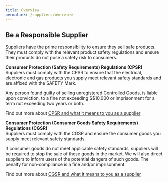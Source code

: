 ```yaml
---
title: Overview
permalink: /suppliers/overview
---
```

## Be a Responsible Supplier
Suppliers have the prime responsibility to ensure they sell safe products. They must comply with the relevant product safety regulations and ensure their products do not pose a safety risk to consumers.

**Consumer Protection (Safety Requirements) Regulations (CPSR)**<br>
Suppliers must comply with the CPSR to ensure that the electrical, electronic and gas products you supply meet relevant safety standards and are affixed with the SAFETY Mark.

Any person found guilty of selling unregistered Controlled Goods, is liable upon conviction, to a fine not exceeding S$10,000 or imprisonment for a term not exceeding two years or both.

Find out more about [CPSR and what it means to you as a supplier](/suppliers/cpsr/overview-of-cpsr)

**Consumer Protection (Consumer Goods Safety Requirements) Regulations (CGSR)**<br>
Suppliers must comply with the CGSR and ensure the consumer goods you supply meet relevant safety standards.

If consumer goods do not meet applicable safety standards, suppliers will be required to stop the sale of these goods in the market. We will also direct suppliers to inform users of the potential dangers of such goods. The penalty for non-compliance is a fine and/or imprisonment.

Find out more about [CGSR and what it means to you as a supplier](/suppliers/cpsr/overview-of-cgsr)
